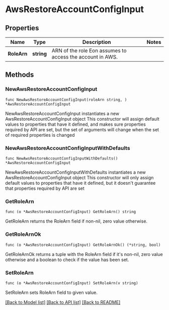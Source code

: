 # AwsRestoreAccountConfigInput

## Properties

Name | Type | Description | Notes
------------ | ------------- | ------------- | -------------
**RoleArn** | **string** | ARN of the role Eon assumes to access the account in AWS. | 

## Methods

### NewAwsRestoreAccountConfigInput

`func NewAwsRestoreAccountConfigInput(roleArn string, ) *AwsRestoreAccountConfigInput`

NewAwsRestoreAccountConfigInput instantiates a new AwsRestoreAccountConfigInput object
This constructor will assign default values to properties that have it defined,
and makes sure properties required by API are set, but the set of arguments
will change when the set of required properties is changed

### NewAwsRestoreAccountConfigInputWithDefaults

`func NewAwsRestoreAccountConfigInputWithDefaults() *AwsRestoreAccountConfigInput`

NewAwsRestoreAccountConfigInputWithDefaults instantiates a new AwsRestoreAccountConfigInput object
This constructor will only assign default values to properties that have it defined,
but it doesn't guarantee that properties required by API are set

### GetRoleArn

`func (o *AwsRestoreAccountConfigInput) GetRoleArn() string`

GetRoleArn returns the RoleArn field if non-nil, zero value otherwise.

### GetRoleArnOk

`func (o *AwsRestoreAccountConfigInput) GetRoleArnOk() (*string, bool)`

GetRoleArnOk returns a tuple with the RoleArn field if it's non-nil, zero value otherwise
and a boolean to check if the value has been set.

### SetRoleArn

`func (o *AwsRestoreAccountConfigInput) SetRoleArn(v string)`

SetRoleArn sets RoleArn field to given value.



[[Back to Model list]](../README.md#documentation-for-models) [[Back to API list]](../README.md#documentation-for-api-endpoints) [[Back to README]](../README.md)


